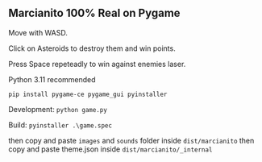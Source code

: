 ## Marcianito 100% Real on Pygame

Move with WASD.

Click on Asteroids to destroy them and win points.

Press Space repeteadly to win against enemies laser.

Python 3.11 recommended

`pip install pygame-ce pygame_gui pyinstaller`


Development:
`python game.py`

Build:
`pyinstaller .\game.spec`

then copy and paste `images` and `sounds` folder inside `dist/marcianito` then copy and paste theme.json inside `dist/marcianito/_internal`

